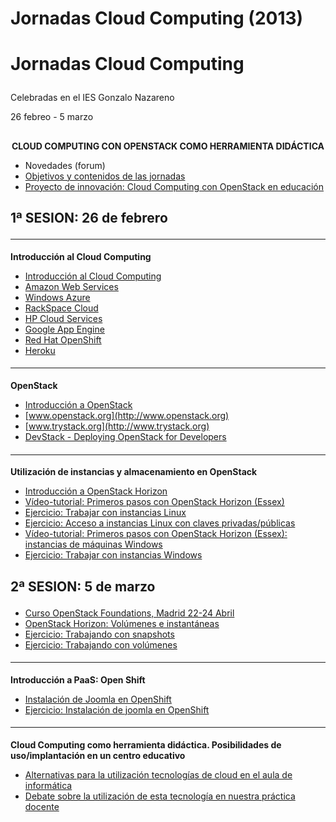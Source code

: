 # Jornadas Cloud Computing (2013)

# <p>Jornadas Cloud Computing</p>
<p>Celebradas en el IES Gonzalo Nazareno</p>
<p>26 febreo - 5 marzo</p>


## <div class="valor">
<div style="text-align: center;" class="textoValor"><strong>CLOUD COMPUTING CON OPENSTACK COMO HERRAMIENTA DIDÁCTICA</strong></div>
</div>

* Novedades (forum)
* [Objetivos y contenidos de las jornadas](doc/Objetivos_y_contenidos_de_las_jornadas.md)
* [Proyecto de innovación: Cloud Computing con OpenStack en educación](http://www.gonzalonazareno.org/cloud/)

## <p><strong>1ª SESION: 26 de febrero</strong></p>


#### <hr />
<p><strong>Introducción al Cloud Computing</strong></p>

* [Introducción al Cloud Computing](files/jornadas-1.pdf)
* [Amazon Web Services](http://aws.amazon.com/es/)
* [Windows Azure](http://www.windowsazure.com/)
* [RackSpace Cloud](http://www.rackspace.com/cloud/)
* [HP Cloud Services](https://www.hpcloud.com/)
* [Google App Engine](https://developers.google.com/appengine/)
* [Red Hat OpenShift](https://openshift.redhat.com/app/)
* [Heroku](http://www.heroku.com/)

#### <hr />
<p><strong>OpenStack</strong></p>

* [Introducción a OpenStack](files/jornadas-2.pdf)
* [www.openstack.org](http://www.openstack.org)
* [www.trystack.org](http://www.trystack.org)
* [DevStack - Deploying OpenStack for Developers](http://devstack.org/)

#### <hr />
<p><strong>Utilización de instancias y almacenamiento en OpenStack</strong></p>

* [Introducción a OpenStack Horizon](http://www.gonzalonazareno.org/cloud/material/intro-horizon.pdf)
* [Vídeo-tutorial: Primeros pasos con OpenStack Horizon (Essex)](http://vimeo.com/51806641)
* [Ejercicio: Trabajar con instancias Linux](doc/Ejercicio:_Trabajar_con_instancias_Linux.md)
* [Ejercicio: Acceso a instancias Linux con claves privadas/públicas](doc/Ejercicio:_Acceso_a_instancias_Linux_con_claves_privadas_publicas.md)
* [Vídeo-tutorial: Primeros pasos con OpenStack Horizon (Essex): instancias de máquinas Windows](http://vimeo.com/52254675)
* [Ejercicio: Trabajar con instancias Windows](doc/Ejercicio:_Trabajar_con_instancias_Windows.md)

## <p><strong>2ª SESION: 5 de marzo</strong></p>

* [Curso OpenStack Foundations, Madrid 22-24 Abril](http://openstacktrainingmadrid.eventbrite.com/)
* [OpenStack Horizon: Volúmenes e instantáneas](files/jornadas-3.pdf)
* [Ejercicio: Trabajando con snapshots](doc/Ejercicio:_Trabajando_con_snapshots.md)
* [Ejercicio: Trabajando con volúmenes](doc/Ejercicio:_Trabajando_con_volumenes.md)

#### <hr />
<p><strong>Introducción a PaaS: Open Shift</strong></p>

* [Instalación de Joomla en OpenShift](http://albertomolina.wordpress.com/2012/12/26/instalacion-de-joomla-en-openshift/)
* [Ejercicio: Instalación de joomla en OpenShift](doc/Ejercicio:_Instalacion_de_joomla_en_OpenShift.md)

#### <hr />
<p><strong><strong>Cloud Computing como herramienta didáctica. </strong>Posibilidades de uso/implantación en un centro educativo</strong></p>

* [Alternativas para la utilización tecnologías de cloud en el aula de informática](files/jornadas-4.pdf)
* [Debate sobre la utilización de esta tecnología en nuestra práctica docente](doc/Debate_sobre_la_utilizacion_de_esta_tecnologia_en_nuestra_practica_docente.md)
